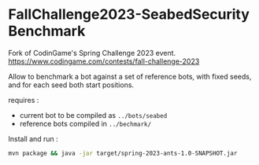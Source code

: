# FallChallenge2023-SeabedSecurity Benchmark

Fork of CodinGame's Spring Challenge 2023 event. https://www.codingame.com/contests/fall-challenge-2023

Allow to benchmark a bot against a set of reference bots, with fixed seeds, and for each seed both start positions.

requires :
 - current bot to be compiled as `../bots/seabed`
 - reference bots compiled in `../bechmark/`

Install and run :
```bash
mvn package && java -jar target/spring-2023-ants-1.0-SNAPSHOT.jar
```

